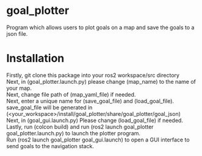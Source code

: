 # goal_plotter
Program which allows users to plot goals on a map and save the goals to a json file.

# Installation
Firstly, git clone this package into your ros2 workspace/src directory <br />
Next, in (goal_plotter.launch.py) please change (map_name) to the name of your map. <br />
Next, change file path of (map_yaml_file) if needed. <br />
Next, enter a unique name for (save_goal_file) and (load_goal_file). save_goal_file will be generated in (<your_workspace>/install/goal_plotter/share/goal_plotter/goal_json)  <br />
Next, in (goal_gui.launch.py) Please change (load_goal_file) if needed. <br />
Lastly, run (colcon build) and run (ros2 launch goal_plotter goal_plotter.launch.py) to launch the plotter program.<br />
Run (ros2 launch goal_plotter goal_gui.launch) to open a GUI interface to send goals to the navigation stack.


